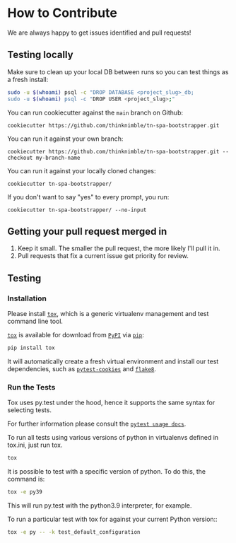 # How to Contribute

We are always happy to get issues identified and pull requests!

## Testing locally

Make sure to clean up your local DB between runs so you can test things as a fresh install:
```bash
sudo -u $(whoami) psql -c "DROP DATABASE <project_slug>_db;
sudo -u $(whoami) psql -c "DROP USER <project_slug>;"
```

You can run cookiecutter against the `main` branch on Github:

`cookiecutter https://github.com/thinknimble/tn-spa-bootstrapper.git`

You can run it against your own branch:

`cookiecutter https://github.com/thinknimble/tn-spa-bootstrapper.git --checkout my-branch-name`

You can run it against your locally cloned changes:

`cookiecutter tn-spa-bootstrapper/`

If you don't want to say "yes" to every prompt, you run:

`cookiecutter tn-spa-bootstrapper/ --no-input`

## Getting your pull request merged in

1. Keep it small. The smaller the pull request, the more likely I'll pull it in.
1. Pull requests that fix a current issue get priority for review.

## Testing

### Installation

Please install [`tox`], which is a generic virtualenv management and test command line tool.

[`tox`] is available for download from [`PyPI`] via [`pip`]:

```bash
pip install tox
```

It will automatically create a fresh virtual environment and install our test dependencies,
such as [`pytest-cookies`] and [`flake8`].

### Run the Tests

Tox uses py.test under the hood, hence it supports the same syntax for selecting tests.

For further information please consult the [`pytest usage docs`].

To run all tests using various versions of python in virtualenvs defined in tox.ini, just run tox.

```bash
tox
```

It is possible to test with a specific version of python. To do this, the command is:

```bash
tox -e py39
```

This will run py.test with the python3.9 interpreter, for example.

To run a particular test with tox for against your current Python version::

```bash
tox -e py -- -k test_default_configuration
```

[`pytest usage docs`]: https://pytest.org/latest/usage.html#specifying-tests-selecting-tests
[`tox`]: https://tox.readthedocs.io/en/latest/
[`pip`]: https://pypi.python.org/pypi/pip/
[`pytest-cookies`]: https://pypi.python.org/pypi/pytest-cookies/
[`flake8`]: https://pypi.python.org/pypi/flake8/
[`PyPI`]: https://pypi.python.org/pypi
